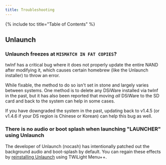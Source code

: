```yaml
---
title: Troubleshooting
---
```


{% include toc title="Table of Contents" %}

## Unlaunch
### Unlaunch freezes at `MISMATCH IN FAT COPIES`?
twlnf has a critical bug where it does not properly update the entire NAND after modifying it, which causes certain homebrew (like the Unlaunch installer) to throw an error.

While fixable, the method to do so isn't set in stone and largely varies between systems. One method is to delete any DSiWare installed via twlnf in the past, but it has also been reported that moving *all* DSiWare to the SD card and back to the system can help in some cases.

If you have downgraded the system in the past, updating back to v1.4.5 (or v1.4.6 if your DS region is Chinese or Korean) can help this bug as well.

### There is no audio or boot splash when launching "LAUNCHER" using Unlaunch

The developer of Unlaunch (nocash) has intentionally patched out the background audio and boot-splash by default. You can regain these effects by [reinstalling Unlaunch](/installing-unlaunch) using TWiLight Menu++.
